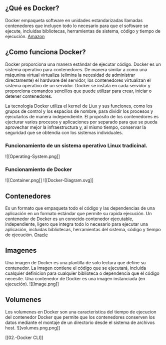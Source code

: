 ## ¿Qué es Docker?
Docker empaqueta software en unidades estandarizadas llamadas contenedores que incluyen todo lo necesario para que el software se ejecute, incluidas bibliotecas, herramientas de sistema, código y tiempo de ejecución. [Amazon](https://aws.amazon.com/es/docker/)

## ¿Como funciona Docker?

Docker proporciona una manera estándar de ejecutar código. Docker es un sistema operativo para contenedores. De manera similar a como una máqunina virtual virtualiza (elimina la necesidad de administrar directamente) el hardware del servidor, los contenedores virtualizan el sistema operativo de un servidor. Docker se instala en cada servidor y proporciona comandos sencillos que puede utilizar para crear, iniciar o detener contenedores.

La tecnologia Docker utiliza el kernel de Liux y sus funciones, como los grupos de control y los espacios de nombre, para dividir los procesos y ejecutarlos de manera independiente. El propósito de los contenedores es ejecturar varios procesos y aplicaciones por separado para que se pueda aprovechar mejor la infraestructura y, al mismo tiempo, conservar la seguridad que se obtendía con los sistemas individuales.
### Funcionamiento de un sistema operativo Linux tradicinal.
![[Operating-System.png]]
### Funcionamiento de Docker
![[Container.png]]
![[Docker-Diagram.svg]]
## Contenedores
Es un formato que empaqueta todo el código y las dependencias de una aplicación en un formato estándar que permite su rapida ejecución.
Un contenedor de Docker es un conocido contenedor ejecutable, independiente, ligero que integra todo lo necesario para ejecutar una aplicación, incluidas bibliotecas, herramientas del sistema, código y tiempo de ejecución. [Oracle](https://www.oracle.com/mx/cloud/cloud-native/container-registry/what-is-docker/)
## Imagenes
Una imagen de Docker es una plantilla de solo lectura que define su contenedor. La imagen contiene el código que se ejecutará, incluida cualquier definicion para cualquier biblioteca o dependencia que el código necesite.
Una contenedor de Docker es una imagen instanciada (en ejecución).
![[Image.png]]
## Volumenes
Los volumenes en Docker son una caracteristica del tiempo de ejecucion del contenedor Docker que permite que los contenedores conserven los datos mediante el montaje de un directorio desde el sistema de archivos host.
![[volumes.png.png]]

[[02.-Docker CLI]]